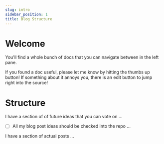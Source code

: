 ```yaml
---
slug: intro
sidebar_position: 1
title: Blog Structure
---
```


# Welcome

You'll find a whole bunch of docs that you can navigate between in the left pane. 

If you found a doc useful, please let me know by hitting the thumbs up button! 
If something about it annoys you, there is an edit button to jump right into the source!


# Structure 

I have a section of of future ideas that you can vote on ...
- [ ] All my blog post ideas should be checked into the repo ...

I have a section of actual posts ...